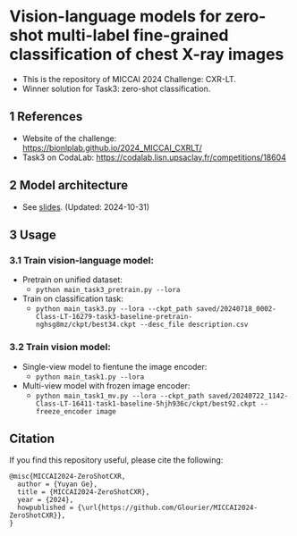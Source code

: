 # Vision-language models for zero-shot multi-label fine-grained classification of chest X-ray images
+ This is the repository of MICCAI 2024 Challenge: CXR-LT.
+ Winner solution for Task3: zero-shot classification.  

## 1 References
+ Website of the challenge: https://bionlplab.github.io/2024_MICCAI_CXRLT/
+ Task3 on CodaLab: https://codalab.lisn.upsaclay.fr/competitions/18604

## 2 Model architecture
+ See [slides](https://drive.google.com/file/d/1czlTv7kdaZ3Z43NkCiBywU3fzbP9Pu_z/view?usp=sharing). (Updated: 2024-10-31) 

## 3 Usage
### 3.1 Train vision-language model:
+ Pretrain on unified dataset:
  + `python main_task3_pretrain.py --lora`
+ Train on classification task: 
  + `python main_task3.py --lora --ckpt_path saved/20240718_0002-Class-LT-16279-task3-baseline-pretrain-nghsg8mz/ckpt/best34.ckpt --desc_file description.csv`

### 3.2 Train vision model: 
+ Single-view model to fientune the image encoder: 
  + `python main_task1.py --lora`
+ Multi-view model with frozen image encoder:
  + `python main_task1_mv.py --lora --ckpt_path saved/20240722_1142-Class-LT-16411-task1-baseline-5hjh936c/ckpt/best92.ckpt --freeze_encoder image`


## Citation
If you find this repository useful, please cite the following:
```
@misc{MICCAI2024-ZeroShotCXR,
  author = {Yuyan Ge},
  title = {MICCAI2024-ZeroShotCXR},
  year = {2024},
  howpublished = {\url{https://github.com/Glourier/MICCAI2024-ZeroShotCXR}},
}
```

